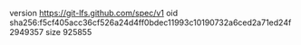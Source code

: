 version https://git-lfs.github.com/spec/v1
oid sha256:f5cf405acc36cf526a24d4ff0bdec11993c10190732a6ced2a71ed24f2949357
size 925855
